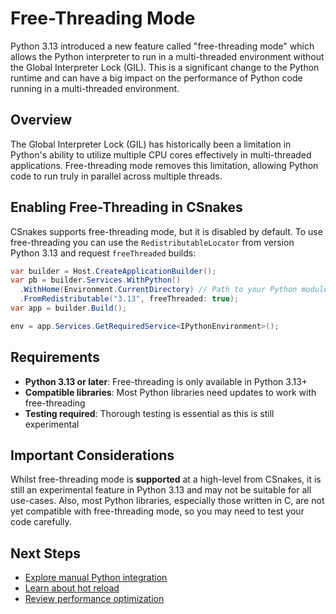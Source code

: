 # Free-Threading Mode

Python 3.13 introduced a new feature called "free-threading mode" which allows the Python interpreter to run in a multi-threaded environment without the Global Interpreter Lock (GIL). This is a significant change to the Python runtime and can have a big impact on the performance of Python code running in a multi-threaded environment.

## Overview

The Global Interpreter Lock (GIL) has historically been a limitation in Python's ability to utilize multiple CPU cores effectively in multi-threaded applications. Free-threading mode removes this limitation, allowing Python code to run truly in parallel across multiple threads.

## Enabling Free-Threading in CSnakes

CSnakes supports free-threading mode, but it is disabled by default. To use free-threading you can use the `RedistributableLocator` from version Python 3.13 and request `freeThreaded` builds:

```csharp
var builder = Host.CreateApplicationBuilder();
var pb = builder.Services.WithPython()
  .WithHome(Environment.CurrentDirectory) // Path to your Python modules.
  .FromRedistributable("3.13", freeThreaded: true);
var app = builder.Build();

env = app.Services.GetRequiredService<IPythonEnvironment>();
```

## Requirements

- **Python 3.13 or later**: Free-threading is only available in Python 3.13+
- **Compatible libraries**: Most Python libraries need updates to work with free-threading
- **Testing required**: Thorough testing is essential as this is still experimental

## Important Considerations

Whilst free-threading mode is **supported** at a high-level from CSnakes, it is still an experimental feature in Python 3.13 and may not be suitable for all use-cases. Also, most Python libraries, especially those written in C, are not yet compatible with free-threading mode, so you may need to test your code carefully.

## Next Steps

- [Explore manual Python integration](manual-integration.md)
- [Learn about hot reload](hot-reload.md)
- [Review performance optimization](performance.md)
